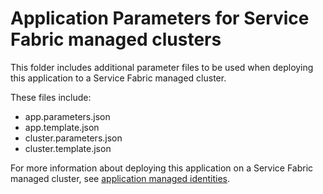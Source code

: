 # Application Parameters for Service Fabric managed clusters

This folder includes additional parameter files to be used when deploying this application to a Service Fabric managed cluster.

These files include:

* app.parameters.json
* app.template.json
* cluster.parameters.json
* cluster.template.json

For more information about deploying this application on a Service Fabric managed cluster, see [application managed identities](https://docs.microsoft.com/azure/service-fabric/how-to-managed-cluster-application-managed-identity).